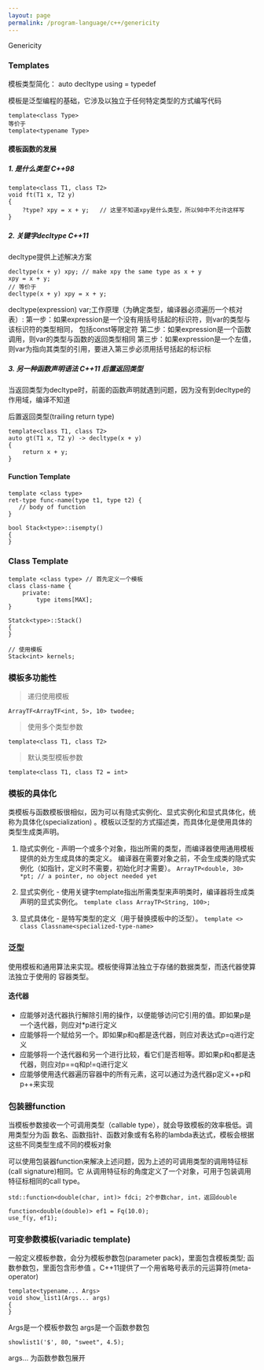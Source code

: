 ```yaml
---
layout: page
permalink: /program-language/c++/genericity
---
```


Genericity

### Templates

模板类型简化：
 auto
 decltype
 using = 
 typedef

模板是泛型编程的基础，它涉及以独立于任何特定类型的方式编写代码

    template<class Type>
    等价于
    template<typename Type>

#### 模板函数的发展

##### 1. 是什么类型 C++98

    template<class T1, class T2>
    void ft(T1 x, T2 y)
    {
        ?type? xpy = x + y;   // 这里不知道xpy是什么类型，所以98中不允许这样写
    }

##### 2. 关键字decltype C++11
decltype提供上述解决方案

    decltype(x + y) xpy; // make xpy the same type as x + y
    xpy = x + y;
    // 等价于
    decltype(x + y) xpy = x + y;

decltype(expression) var;工作原理（为确定类型，编译器必须遍历一个核对表）:
第一步：如果expression是一个没有用括号括起的标识符，则var的类型与该标识符的类型相同，
    包括const等限定符
第二步：如果expression是一个函数调用，则var的类型与函数的返回类型相同
第三步：如果expression是一个左值，则var为指向其类型的引用，要进入第三步必须用括号括起的标识标

##### 3. 另一种函数声明语法 C++11 后置返回类型
当返回类型为decltype时，前面的函数声明就遇到问题，因为没有到decltype的作用域，编译不知道

后置返回类型(trailing return type)

    template<class T1, class T2>
    auto gt(T1 x, T2 y) -> decltype(x + y)
    {
        return x + y;
    }

#### Function Template

	template <class type>
    ret-type func-name(type t1, type t2) {
	   // body of function
	}

    bool Stack<type>::isempty()
    {
    }

### Class Template
    
	template <class type> // 首先定义一个模板
    class class-name {
        private:
            type items[MAX];
	}

    Statck<type>::Stack()
    {
    }

    // 使用模板
    Stack<int> kernels;

### 模板多功能性

> 递归使用模板

    ArrayTF<ArrayTF<int, 5>, 10> twodee;

> 使用多个类型参数

    template<class T1, class T2>

> 默认类型模板参数

    template<class T1, class T2 = int>

### 模板的具体化
类模板与函数模板很相似，因为可以有隐式实例化、显式实例化和显式具体化，统称为具体化(specialization)
。模板以泛型的方式描述类，而具体化是使用具体的类型生成类声明。

1. 隐式实例化 - 声明一个或多个对象，指出所需的类型，而编译器使用通用模板提供的处方生成具体的类定义。
    编译器在需要对象之前，不会生成类的隐式实例化（如指针，定义时不需要，初始化时才需要）。
    `ArrayTP<double, 30> *pt; // a pointer, no object needed yet`

2. 显式实例化 - 使用关键字template指出所需类型来声明类时，编译器将生成类声明的显式实例化。
    `template class ArrayTP<String, 100>;`

3. 显式具体化 - 是特写类型的定义（用于替换摸板中的泛型）。
    `template <> class Classname<specialized-type-name>`

### 泛型
使用模板和通用算法来实现。模板使得算法独立于存储的数据类型，而迭代器使算法独立于使用的
容器类型。

#### 迭代器
* 应能够对迭代器执行解除引用的操作，以便能够访问它引用的值。即如果p是一个迭代器，则应对*p进行定义
* 应能够将一个赋给另一个。即如果p和q都是迭代器，则应对表达式p=q进行定义
* 应能够将一个迭代器和另一个进行比较，看它们是否相等。即如果p和q都是迭代器，则应对p==q和p!=q进行定义
* 应能够使用迭代器遍历容器中的所有元素，这可以通过为迭代器p定义++p和p++来实现

### 包装器function
当模板参数接收一个可调用类型（callable type），就会导致模板的效率极低。调用类型分为函
数名、函数指针、函数对象或有名称的lambda表达式，模板会根据这些不同类型生成不同的模板对象

可以使用包装器function来解决上述问题，因为上述的可调用类型的调用特征标(call signature)相同。它
从调用特征标的角度定义了一个对象，可用于包装调用特征标相同的call type。

    std::function<double(char, int)> fdci; 2个参数char, int，返回double

    function<double(double)> ef1 = Fq(10.0);
    use_f(y, ef1);

### 可变参数模板(variadic template)
一般定义模板参数，会分为模板参数包(parameter pack)，里面包含模板类型; 函数参数包，里面包含形参值
。C++11提供了一个用省略号表示的元运算符(meta-operator)

    template<typename... Args>
    void show_list1(Args... args)
    {
    }

Args是一个模板参数包
args是一个函数参数包

    showlist1('$', 80, "sweet", 4.5);

args... 为函数参数包展开
